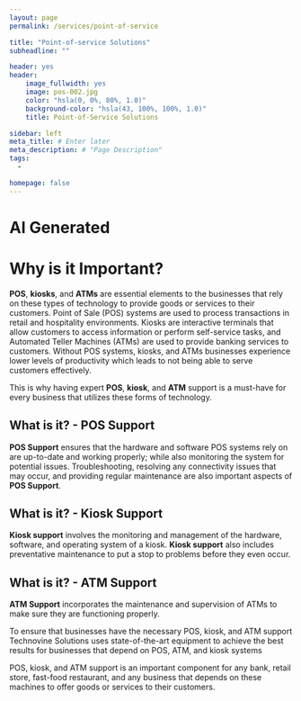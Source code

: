 ```yaml
---
layout: page
permalink: /services/point-of-service

title: "Point-of-service Solutions"
subheadline: ""

header: yes
header:
    image_fullwidth: yes
    image: pos-002.jpg
    color: "hsla(0, 0%, 80%, 1.0)"
    background-color: "hsla(43, 100%, 100%, 1.0)"
    title: Point-of-Service Solutions

sidebar: left
meta_title: # Enter later
meta_description: # "Page Description"
tags:
  - 

homepage: false
---
```


# AI Generated

# Why is it Important?

__POS__, __kiosks__, and __ATMs__ are essential elements to the businesses that rely on these types of technology to provide goods or services to their customers. Point of Sale (POS) systems are used to process transactions in retail and hospitality environments. Kiosks are interactive terminals that allow customers to access information or perform self-service tasks, and Automated Teller Machines (ATMs) are used to provide banking services to customers. Without POS systems, kiosks, and ATMs businesses experience lower levels of productivity which leads to not being able to serve customers effectively.

This is why having expert __POS__, __kiosk__, and __ATM__ support is a must-have for every business that utilizes these forms of technology.
## What is it? - POS Support

__POS Support__ ensures that the hardware and software POS systems rely on are up-to-date and working properly; while also monitoring the system for potential issues. Troubleshooting, resolving any connectivity issues that may occur, and providing regular maintenance are also important aspects of __POS Support__.

## What is it? - Kiosk Support

__Kiosk support__ involves the monitoring and management of the hardware, software, and operating system of a kiosk. __Kiosk support__ also includes preventative maintenance to put a stop to problems before they even occur.

## What is it? - ATM Support

__ATM Support__ incorporates the maintenance and supervision of ATMs to make sure they are functioning properly.

To ensure that businesses have the necessary POS, kiosk, and ATM support Technovine Solutions uses state-of-the-art equipment to achieve the best results for businesses that depend on POS, ATM, and kiosk systems


POS, kiosk, and ATM support is an important component for any bank, retail store, fast-food restaurant, and any business that depends on these machines to offer goods or services to their customers.








<!-- 

AI TEXT:

_


/-->
